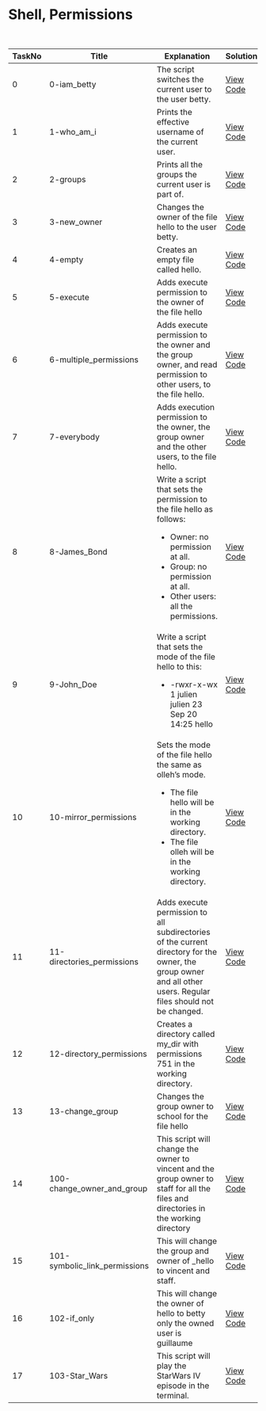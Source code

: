 <h1> Shell, Permissions </h1><br/>

| TaskNo | Title | Explanation | Solution |
|--------|--------|--------|--------|
| 0 | 0-iam_betty | The script switches the current user to the user betty. | <a href = "https://github.com/Gtindi/alx-system_engineering-devops/blob/main/0x01-shell_permissions/0-iam_betty"> View Code </a> |
| 1 | 1-who_am_i | Prints the effective username of the current user. | <a href = "https://github.com/Gtindi/alx-system_engineering-devops/blob/main/0x01-shell_permissions/1-who_am_i"> View Code </a> |
| 2 | 2-groups | Prints all the groups the current user is part of. | <a href="https://github.com/Gtindi/alx-system_engineering-devops/blob/main/0x01-shell_permissions/2-groups"> View Code </a> |
| 3 | 3-new_owner | Changes the owner of the file hello to the user betty. | <a href = "https://github.com/Gtindi/alx-system_engineering-devops/blob/main/0x01-shell_permissions/3-new_owner"> View Code </a> |
| 4 | 4-empty | Creates an empty file called hello. | <a href = "https://github.com/Gtindi/alx-system_engineering-devops/blob/main/0x01-shell_permissions/4-empty"> View Code </a> |
| 5 | 5-execute | Adds execute permission to the owner of the file hello | <a href="https://github.com/Gtindi/alx-system_engineering-devops/blob/main/0x01-shell_permissions/5-execute"> View Code </a> |
| 6 | 6-multiple_permissions | Adds execute permission to the owner and the group owner, and read permission to other users, to the file hello. | <a href = "https://github.com/Gtindi/alx-system_engineering-devops/blob/main/0x01-shell_permissions/6-multiple_permissions"> View Code </a> |
| 7 | 7-everybody | Adds execution permission to the owner, the group owner and the other users, to the file hello. | <a href="https://github.com/Gtindi/alx-system_engineering-devops/blob/main/0x01-shell_permissions/7-everybody"> View Code </a> |
| 8 | 8-James_Bond | Write a script that sets the permission to the file hello as follows: <ul><li>Owner: no permission at all.</li> <li>Group: no permission at all.</li> <li>Other users: all the permissions.</li> </ul> | <a href = "https://github.com/Gtindi/alx-system_engineering-devops/blob/main/0x01-shell_permissions/8-James_Bond"> View Code </a> |
| 9 | 9-John_Doe | Write a script that sets the mode of the file hello to this:<ul><li> -rwxr-x-wx 1 julien julien 23 Sep 20 14:25 hello </li></ul> | <a href = "https://github.com/Gtindi/alx-system_engineering-devops/blob/main/0x01-shell_permissions/9-John_Doe"> View Code </a> |
| 10 | 10-mirror_permissions | Sets the mode of the file hello the same as olleh’s mode. <ul><li>The file hello will be in the working directory.</li> <li>The file olleh will be in the working directory.</li> </ul> | <a href = "https://github.com/Gtindi/alx-system_engineering-devops/blob/main/0x01-shell_permissions/10-mirror_permissions"> View Code <a> |
| 11 | 11-directories_permissions | Adds execute permission to all subdirectories of the current directory for the owner, the group owner and all other users. Regular files should not be changed. | <a href = "https://github.com/Gtindi/alx-system_engineering-devops/blob/main/0x01-shell_permissions/11-directories_permissions"> View Code </a> |
| 12 | 12-directory_permissions | Creates a directory called my_dir with permissions 751 in the working directory. | <a href = "https://github.com/Gtindi/alx-system_engineering-devops/blob/main/0x01-shell_permissions/12-directory_permissions"> View Code </a> |
| 13 | 13-change_group | Changes the group owner to school for the file hello | <a href = "https://github.com/Gtindi/alx-system_engineering-devops/blob/main/0x01-shell_permissions/13-change_group"> View Code </a> |
| 14 | 100-change_owner_and_group | This script will change the owner to vincent and the group owner to staff for all the files and directories in the working directory | <a href = "https://github.com/Gtindi/alx-system_engineering-devops/blob/main/0x01-shell_permissions/100-change_owner_and_group"> View Code </a> |
| 15 | 101-symbolic_link_permissions | This will change the group and owner of _hello to vincent and staff. | <a href = "https://github.com/Gtindi/alx-system_engineering-devops/blob/main/0x01-shell_permissions/101-symbolic_link_permissions"> View Code </a> |
| 16 | 102-if_only | This will change the owner of hello to betty only the owned user is guillaume | <a href = "https://github.com/Gtindi/alx-system_engineering-devops/blob/main/0x01-shell_permissions/102-if_only"> View Code </a> |
| 17 | 103-Star_Wars | This script will play the StarWars IV episode in the terminal. | <a href = "https://github.com/Gtindi/alx-system_engineering-devops/blob/main/0x01-shell_permissions/103-Star_Wars">View Code </a> |